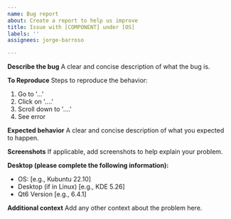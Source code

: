 ```yaml
---
name: Bug report
about: Create a report to help us improve
title: Issue with [COMPONENT] under [OS]
labels: ''
assignees: jorge-barroso

---
```


**Describe the bug**
A clear and concise description of what the bug is.

**To Reproduce**
Steps to reproduce the behavior:
1. Go to '...'
2. Click on '....'
3. Scroll down to '....'
4. See error

**Expected behavior**
A clear and concise description of what you expected to happen.

**Screenshots**
If applicable, add screenshots to help explain your problem.

**Desktop (please complete the following information):**
 - OS: [e.g., Kubuntu 22.10]
 - Desktop (if in Linux) [e.g., KDE 5.26]
 - Qt6 Version [e.g., 6.4.1]

**Additional context**
Add any other context about the problem here.
